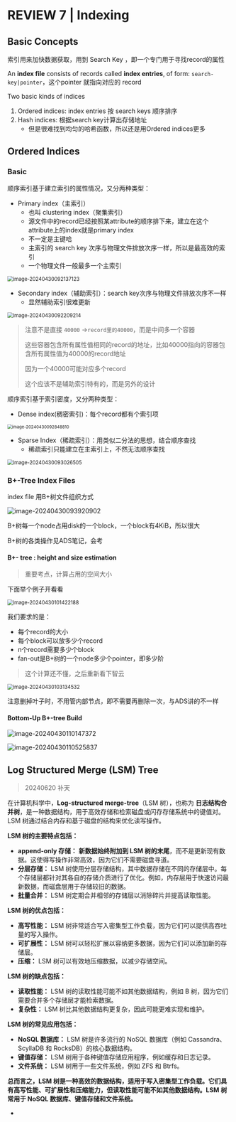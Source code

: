 #  REVIEW 7 | Indexing

## Basic Concepts

索引用来加快数据获取，用到 Search Key ，即一个专门用于寻找record的属性

An **index file** consists of records called **index entries**, of form: `search-key|pointer`，这个pointer 就指向对应的 record

Two basic kinds of indices

1. Ordered indices: index entries 按 search keys 顺序排序
2. Hash indices:  根据search key计算出存储地址
   - 但是很难找到均匀的哈希函数，所以还是用Ordered indices更多

## Ordered Indices

### Basic 

顺序索引基于建立索引的属性情况，又分两种类型：

- Primary index（主索引）
  - 也叫 clustering index（聚集索引）
  - 源文件中的record已经按照某attribute的顺序排下来，建立在这个attribute上的index就是primary index
  - 不一定是主键哈
  - 主索引的 search key 次序与物理文件排放次序一样，所以是最高效的索引
  - 一个物理文件一般最多一个主索引

<img src="https://raw.githubusercontent.com/RimLutienpeist/image-hosting/main/image-20240430092137123.png" alt="image-20240430092137123" style="zoom: 80%;" />

- Secondary index（辅助索引）：search key次序与物理文件排放次序不一样
  - 显然辅助索引很难更新

<img src="https://raw.githubusercontent.com/RimLutienpeist/image-hosting/main/image-20240430092209214.png" alt="image-20240430092209214" style="zoom:80%;" />

> 注意不是直接 `40000` ->`record里的40000`，而是中间多一个容器
>
> 这些容器包含所有属性值相同的record的地址，比如40000指向的容器包含所有属性值为40000的record地址
>
> 因为一个40000可能对应多个record
>
> 这个应该不是辅助索引特有的，而是另外的设计

顺序索引基于索引密度，又分两种类型：

- Dense index(稠密索引)：每个record都有个索引项

<img src="https://raw.githubusercontent.com/RimLutienpeist/image-hosting/main/image-20240430092848810.png" alt="image-20240430092848810" style="zoom: 67%;" />

- Sparse Index（稀疏索引）：用类似二分法的思想，结合顺序查找
  - 稀疏索引只能建立在主索引上，不然无法顺序查找

<img src="C:\Users\89620\AppData\Roaming\Typora\typora-user-images\image-20240430093026505.png" alt="image-20240430093026505" style="zoom:80%;" />

### B+-Tree Index Files

index file 用B+树文件组织方式

![image-20240430093920902](https://raw.githubusercontent.com/RimLutienpeist/image-hosting/main/image-20240430093920902.png)

B+树每一个node占用disk的一个block，一个block有4KiB，所以很大

B+树的各类操作见ADS笔记，会考

#### B+- tree : height and size estimation

> 重要考点，计算占用的空间大小

下面举个例子开看看

<img src="https://raw.githubusercontent.com/RimLutienpeist/image-hosting/main/image-20240430101422188.png" alt="image-20240430101422188" style="zoom:80%;" />

我们要求的是：

- 每个record的大小
- 每个block可以放多少个record
- n个record需要多少个block
- fan-out是B+树的一个node多少个pointer，即多少阶

> 这个计算还不懂，之后重新看下智云

<img src="https://raw.githubusercontent.com/RimLutienpeist/image-hosting/main/image-20240430103134532.png" alt="image-20240430103134532" style="zoom:80%;" />

注意删掉叶子时，不用管内部节点，即不需要再删除一次，与ADS讲的不一样

#### Bottom-Up B+-tree Build

![image-20240430110147372](https://raw.githubusercontent.com/RimLutienpeist/image-hosting/main/image-20240430110147372.png)

![image-20240430110525837](https://raw.githubusercontent.com/RimLutienpeist/image-hosting/main/image-20240430110525837.png)

## Log Structured Merge (LSM) Tree

> 20240620 补天

在计算机科学中，**Log-structured merge-tree**（LSM 树），也称为 **日志结构合并树**，是一种数据结构，用于高效存储和检索磁盘或闪存存储系统中的键值对。LSM 树通过结合内存和基于磁盘的结构来优化读写操作。

**LSM 树的主要特点包括：**

- **append-only 存储：** **新数据始终附加到 LSM 树的末尾**，而不是更新现有数据。这使得写操作非常高效，因为它们不需要磁盘寻道。
- **分层存储：** LSM 树使用分层存储结构，其中数据存储在不同的存储层中。每个存储层都针对其各自的存储介质进行了优化。例如，内存层用于快速访问最新数据，而磁盘层用于存储较旧的数据。
- **批量合并：** LSM 树定期合并相邻的存储层以消除碎片并提高读取性能。

**LSM 树的优点包括：**

- **高写性能：** LSM 树非常适合写入密集型工作负载，因为它们可以提供高吞吐量的写入操作。
- **可扩展性：** LSM 树可以轻松扩展以容纳更多数据，因为它们可以添加新的存储层。
- **压缩：** LSM 树可以有效地压缩数据，以减少存储空间。

**LSM 树的缺点包括：**

- **读取性能：** LSM 树的读取性能可能不如其他数据结构，例如 B 树，因为它们需要合并多个存储层才能检索数据。
- **复杂性：** LSM 树比其他数据结构更复杂，因此可能更难实现和维护。

**LSM 树的常见应用包括：**

- **NoSQL 数据库：** LSM 树是许多流行的 NoSQL 数据库（例如 Cassandra、ScyllaDB 和 RocksDB）的核心数据结构。
- **键值存储：** LSM 树用于各种键值存储应用程序，例如缓存和日志记录。
- **文件系统：** LSM 树用于一些文件系统，例如 ZFS 和 Btrfs。

**总而言之，LSM 树是一种高效的数据结构，适用于写入密集型工作负载。它们具有高写性能、可扩展性和压缩能力，但读取性能可能不如其他数据结构。LSM 树常用于 NoSQL 数据库、键值存储和文件系统。**

- 